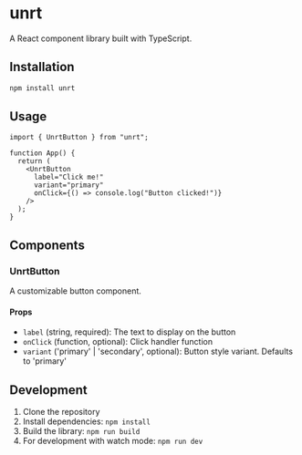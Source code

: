 # unrt

A React component library built with TypeScript.

## Installation

```bash
npm install unrt
```

## Usage

```tsx
import { UnrtButton } from "unrt";

function App() {
  return (
    <UnrtButton
      label="Click me!"
      variant="primary"
      onClick={() => console.log("Button clicked!")}
    />
  );
}
```

## Components

### UnrtButton

A customizable button component.

#### Props

- `label` (string, required): The text to display on the button
- `onClick` (function, optional): Click handler function
- `variant` ('primary' | 'secondary', optional): Button style variant. Defaults to 'primary'

## Development

1. Clone the repository
2. Install dependencies: `npm install`
3. Build the library: `npm run build`
4. For development with watch mode: `npm run dev`
